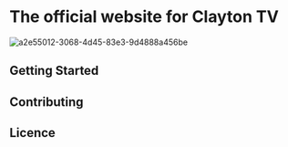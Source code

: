 # The official website for Clayton TV

![a2e55012-3068-4d45-83e3-9d4888a456be](https://github.com/Clayton-TV/ClaytonTV/assets/14878653/f3ed6f9c-f5b8-4d5f-95f4-5482eec9ed01)

## Getting Started

## Contributing

## Licence
